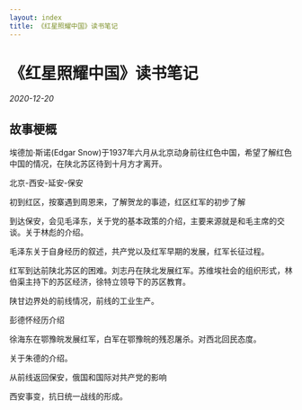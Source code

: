 ```yaml
---
layout: index
title: 《红星照耀中国》读书笔记
---
```


# 《红星照耀中国》读书笔记

*2020-12-20*

## 故事梗概


埃德加·斯诺(Edgar Snow)于1937年六月从北京动身前往红色中国，希望了解红色中国的情况，在陕北苏区待到十月方才离开。

北京-西安-延安-保安

初到红区，按寨遇到周恩来，了解贺龙的事迹，红区红军的初步了解

到达保安，会见毛泽东，关于党的基本政策的介绍，主要来源就是和毛主席的交谈。关于林彪的介绍。

毛泽东关于自身经历的叙述，共产党以及红军早期的发展，红军长征过程。

红军到达前陕北苏区的困难。刘志丹在陕北发展红军。苏维埃社会的组织形式，林伯渠主持下的苏区经济，徐特立领导下的苏区教育。

陕甘边界处的前线情况，前线的工业生产。

彭德怀经历介绍

徐海东在鄂豫皖发展红军，白军在鄂豫皖的残忍屠杀。对西北回民态度。

关于朱德的介绍。

从前线返回保安，俄国和国际对共产党的影响

西安事变，抗日统一战线的形成。

